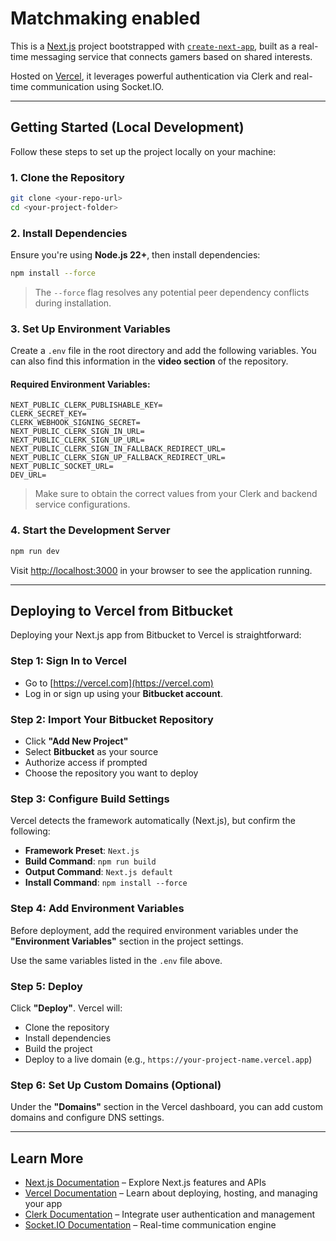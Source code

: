 # Matchmaking enabled #

This is a [Next.js](https://nextjs.org) project bootstrapped with [`create-next-app`](https://nextjs.org/docs/app/api-reference/cli/create-next-app), built as a real-time messaging service that connects gamers based on shared interests.

Hosted on [Vercel](https://vercel.com), it leverages powerful authentication via Clerk and real-time communication using Socket.IO.

---

## Getting Started (Local Development) ##

Follow these steps to set up the project locally on your machine:

### 1. Clone the Repository ###

```bash
git clone <your-repo-url>
cd <your-project-folder>
```

### 2. Install Dependencies ###

Ensure you're using **Node.js 22+**, then install dependencies:

```bash
npm install --force
```

> The `--force` flag resolves any potential peer dependency conflicts during installation.

### 3. Set Up Environment Variables ###

Create a `.env` file in the root directory and add the following variables. You can also find this information in the **video section** of the repository.

#### Required Environment Variables: ####

```env
NEXT_PUBLIC_CLERK_PUBLISHABLE_KEY=
CLERK_SECRET_KEY=
CLERK_WEBHOOK_SIGNING_SECRET=
NEXT_PUBLIC_CLERK_SIGN_IN_URL=
NEXT_PUBLIC_CLERK_SIGN_UP_URL=
NEXT_PUBLIC_CLERK_SIGN_IN_FALLBACK_REDIRECT_URL=
NEXT_PUBLIC_CLERK_SIGN_UP_FALLBACK_REDIRECT_URL=
NEXT_PUBLIC_SOCKET_URL=
DEV_URL=
```

> Make sure to obtain the correct values from your Clerk and backend service configurations.

### 4. Start the Development Server ###

```bash
npm run dev
```

Visit [http://localhost:3000](http://localhost:3000) in your browser to see the application running.

---

## Deploying to Vercel from Bitbucket ##

Deploying your Next.js app from Bitbucket to Vercel is straightforward:

### Step 1: Sign In to Vercel ###

- Go to [https://vercel.com](https://vercel.com)
- Log in or sign up using your **Bitbucket account**.

### Step 2: Import Your Bitbucket Repository ###

- Click **"Add New Project"**
- Select **Bitbucket** as your source
- Authorize access if prompted
- Choose the repository you want to deploy

### Step 3: Configure Build Settings ###

Vercel detects the framework automatically (Next.js), but confirm the following:

- **Framework Preset**: `Next.js`
- **Build Command**: `npm run build`
- **Output Command**: `Next.js default`
- **Install Command**: `npm install --force`

### Step 4: Add Environment Variables ###

Before deployment, add the required environment variables under the **"Environment Variables"** section in the project settings.

Use the same variables listed in the `.env` file above.

### Step 5: Deploy ###

Click **"Deploy"**. Vercel will:

- Clone the repository
- Install dependencies
- Build the project
- Deploy to a live domain (e.g., `https://your-project-name.vercel.app`)

### Step 6: Set Up Custom Domains (Optional) ###

Under the **"Domains"** section in the Vercel dashboard, you can add custom domains and configure DNS settings.

---

## Learn More ##

- [Next.js Documentation](https://nextjs.org/docs) – Explore Next.js features and APIs
- [Vercel Documentation](https://vercel.com/docs) – Learn about deploying, hosting, and managing your app
- [Clerk Documentation](https://clerk.dev/docs) – Integrate user authentication and management
- [Socket.IO Documentation](https://socket.io/docs) – Real-time communication engine